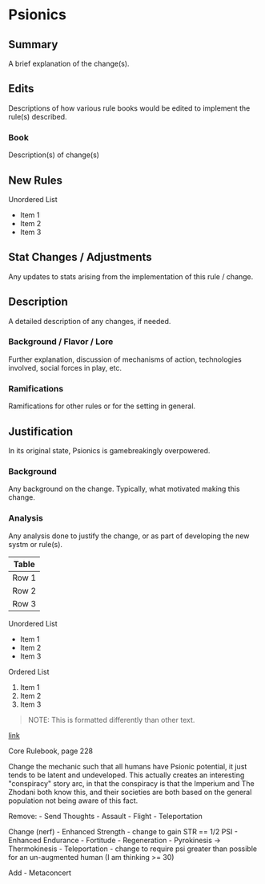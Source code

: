 # Psionics

## Summary

A brief explanation of the change(s).

## Edits

Descriptions of how various rule books would be edited to implement the rule(s) described.

### Book

Description(s) of change(s)

## New Rules

Unordered List

- Item 1
- Item 2
- Item 3

## Stat Changes / Adjustments

Any updates to stats arising from the implementation of this rule / change.

## Description

A detailed description of any changes, if needed.

### Background / Flavor / Lore

Further explanation, discussion of mechanisms of action, technologies involved, social forces in play, etc.

### Ramifications

Ramifications for other rules or for the setting in general.

## Justification

In its original state, Psionics is gamebreakingly overpowered.

### Background

Any background on the change. Typically, what motivated making this change.

### Analysis

Any analysis done to justify the change, or as part of developing the new systm or rule(s).

| Table           |
| --------        |
| Row 1           |
| Row 2           |
| Row 3           |

Unordered List

- Item 1
- Item 2
- Item 3

Ordered List

1. Item 1
2. Item 2
3. Item 3

> NOTE: This is formatted differently than other text.

[link](https://github.com/)




Core Rulebook, page 228

Change the mechanic such that all humans have Psionic potential, it just tends to be latent and undeveloped.
	This actually creates an interesting "conspiracy" story arc, in that the conspiracy is that the Imperium and The Zhodani both know this, and their societies are both based on the general population not being aware of this fact.

Remove:
	- Send Thoughts
	- Assault
	- Flight
	- Teleportation

Change (nerf)
	- Enhanced Strength - change to gain STR == 1/2 PSI
	- Enhanced Endurance
	- Fortitude
	- Regeneration
	- Pyrokinesis -> Thermokinesis
	- Teleportation - change to require psi greater than possible for an un-augmented human (I am thinking >= 30)

Add
	- Metaconcert